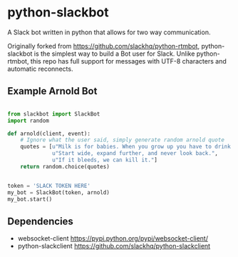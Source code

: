 python-slackbot
=============
A Slack bot written in python that allows for two way communication.

Originally forked from https://github.com/slackhq/python-rtmbot, python-slackbot is the simplest way to build a Bot user for Slack. Unlike python-rtmbot, this repo has full support for messages with UTF-8 characters and automatic reconnects.



Example Arnold Bot
-------
```python

from slackbot import SlackBot
import random

def arnold(client, event):
    # Ignore what the user said, simply generate random arnold quote
    quotes = [u"Milk is for babies. When you grow up you have to drink beer.",
              u"Start wide, expand further, and never look back.",
              u"If it bleeds, we can kill it."]
    return random.choice(quotes)


token = 'SLACK TOKEN HERE'
my_bot = SlackBot(token, arnold)
my_bot.start()
```


Dependencies
----------
* websocket-client https://pypi.python.org/pypi/websocket-client/
* python-slackclient https://github.com/slackhq/python-slackclient

